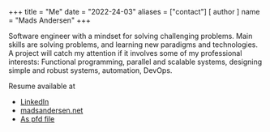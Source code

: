 +++
title = "Me"
date = "2022-24-03"
aliases = ["contact"]
[ author ]
  name = "Mads Andersen"
+++

Software engineer with a mindset for solving challenging problems. Main skills are solving problems, and learning new paradigms and technologies. A project will catch my attention if it involves some of my professional interests: Functional programming, parallel and scalable systems, designing simple and robust systems, automation, DevOps.

Resume available at
* [LinkedIn](https://www.linkedin.com/in/mads-bjerregaard-andersen-59ab27a4/)
* [madsandersen.net](/resume)
* [As pfd file](/cv.pdf)


